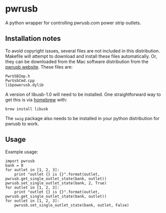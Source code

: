 
# pwrusb

A python wrapper for controlling pwrusb.com power strip outlets.

## Installation notes

To avoid copyright issues, several files are not included in this distribution.  Makefile will attempt to download and install these files automatically.  Or, they can be downloaded from the Mac software distribution from the [pwrusb website](http://www.pwrusb.com/downloads.html).  These files are:
    
    PwrUSBImp.h
    PwrUsbCmd.cpp
    libpowerusb.dylib

A version of libusb-1.0 will need to be installed.  One straightforward way to get this is via [homebrew](http://brew.sh/) with:

    brew install libusb
    
The `swig` package also needs to be installed in your python distribution for pwrusb to work.

## Usage

Example usage:

    import pwrusb
    bank = 0
    for outlet in [1, 2, 3]:
        print "outlet {} is {}".format(outlet, pwrusb.get_single_outlet_state(bank, outlet))
    pwrusb.set_single_outlet_state(bank, 2, True)
    for outlet in [1, 2, 3]:
        print "outlet {} is {}".format(outlet, pwrusb.get_single_outlet_state(bank, outlet))
    for outlet in [1, 2, 3]:
        pwrusb.set_single_outlet_state(bank, outlet, False)

